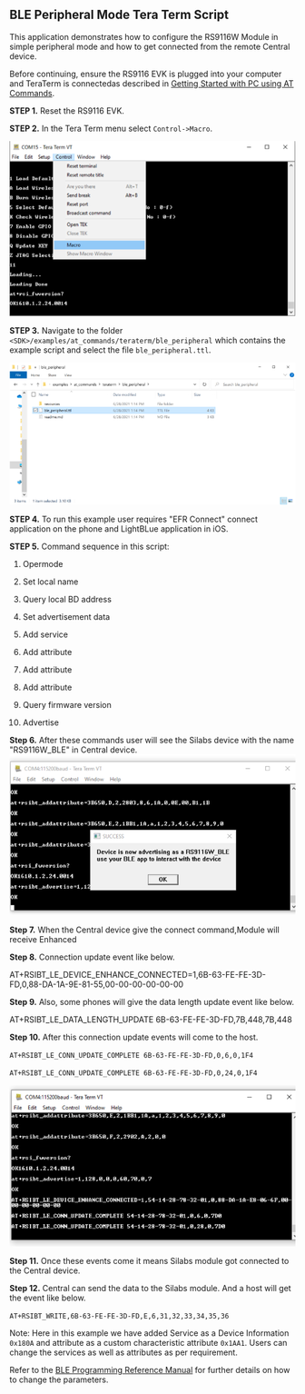 ## BLE Peripheral Mode Tera Term Script
This application demonstrates how to configure the RS9116W Module in simple peripheral mode and how to get connected from the remote Central device.

Before continuing, ensure the RS9116 EVK is plugged into your computer and TeraTerm is connectedas described in [Getting Started with PC using AT Commands](http://docs.silabs.com/rs9116-wiseconnect/2.4/wifibt-wc-getting-started-with-pc/). 

**STEP 1.** Reset the RS9116 EVK.

**STEP 2.** In the Tera Term menu select `Control->Macro`.

![Tera Term Macro](./resources/tera-term-macro.png)
	
**STEP 3.** Navigate to the folder `<SDK>/examples/at_commands/teraterm/ble_peripheral` which contains the example script and select the file `ble_peripheral.ttl`.

![Tera Term Script to be selected](./resources/tera-term-scripts-ble-peripheral.png)



**STEP 4.** To run this example user requires "EFR Connect" connect application on the phone and LightBLue application in iOS.

**STEP 5.** Command sequence in this script:

1. Opermode

2. Set local name

3. Query local BD address

4. Set advertisement data

5. Add service

6. Add attribute

7. Add attribute

8. Add attribute

9. Query firmware version

10. Advertise


**Step 6.** After these commands user will see the Silabs device with the name "RS9116W_BLE" in Central device.
![BLE Periheral Mode](./resources/ble-peripheral-mode-prompt-adversting.png)

**Step 7.** When the Central device give the connect command,Module will receive Enhanced

**Step 8.** Connection update event like below.

AT+RSIBT_LE_DEVICE_ENHANCE_CONNECTED=1,6B-63-FE-FE-3D-FD,0,88-DA-1A-9E-81-55,00-00-00-00-00-00

**Step 9.** Also, some phones will give the data length update event like below.

AT+RSIBT_LE_DATA_LENGTH_UPDATE 6B-63-FE-FE-3D-FD,7B,448,7B,448

**Step 10.** After this connection update events will come to the host.

`AT+RSIBT_LE_CONN_UPDATE_COMPLETE 6B-63-FE-FE-3D-FD,0,6,0,1F4`

`AT+RSIBT_LE_CONN_UPDATE_COMPLETE 6B-63-FE-FE-3D-FD,0,24,0,1F4`

![BLE Peripheral mode connection](./resources/ble-peripheral-mode-ble-conection.png)

**Step 11.** Once these events come it means Silabs module got connected to the Central device.

**Step 12.** Central can send the data to the Silabs module. And a host will get the event like below.

`AT+RSIBT_WRITE,6B-63-FE-FE-3D-FD,E,6,31,32,33,34,35,36`

Note: Here in this example we have added Service as a Device Information `0x180A` and attribute as a custom characteristic attribute `0x1AA1`. Users can change the services as well as attributes as per requirement. 

Refer to the [BLE Programming Reference Manual](docs.silabs.com/rs9116-wiseconnect/latest/wifibt-wc-programming-reference-manuals/) for further details on how to change the parameters.
